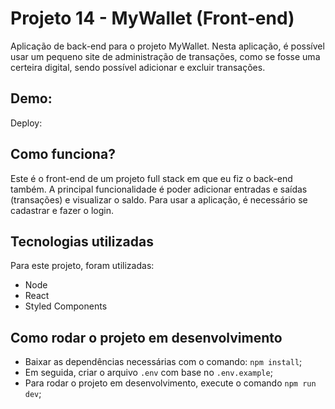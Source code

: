 # Projeto 14 - MyWallet (Front-end)
Aplicação de back-end para o projeto MyWallet. Nesta aplicação, é possível usar um pequeno site de administração de transações, como se fosse uma certeira digital, sendo possível adicionar e excluir transações.

## Demo:
Deploy: 

## Como funciona?
Este é o front-end de um projeto full stack em que eu fiz o back-end também. A principal funcionalidade é poder adicionar entradas e saídas (transações) e visualizar o saldo. Para usar a aplicação, é necessário se cadastrar e fazer o login.

## Tecnologias utilizadas
Para este projeto, foram utilizadas:

- Node
- React
- Styled Components

## Como rodar o projeto em desenvolvimento
- Baixar as dependências necessárias com o comando: `npm install`;
- Em seguida, criar o arquivo `.env` com base no `.env.example`;
- Para rodar o projeto em desenvolvimento, execute o comando `npm run dev`;